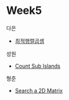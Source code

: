 # Week5

다은
- [최적행렬곱셈](https://school.programmers.co.kr/learn/courses/30/lessons/12942)

성원
- [Count Sub Islands](https://leetcode.com/problems/count-sub-islands/)

형준
- [Search a 2D Matrix](https://leetcode.com/problems/search-a-2d-matrix/)
